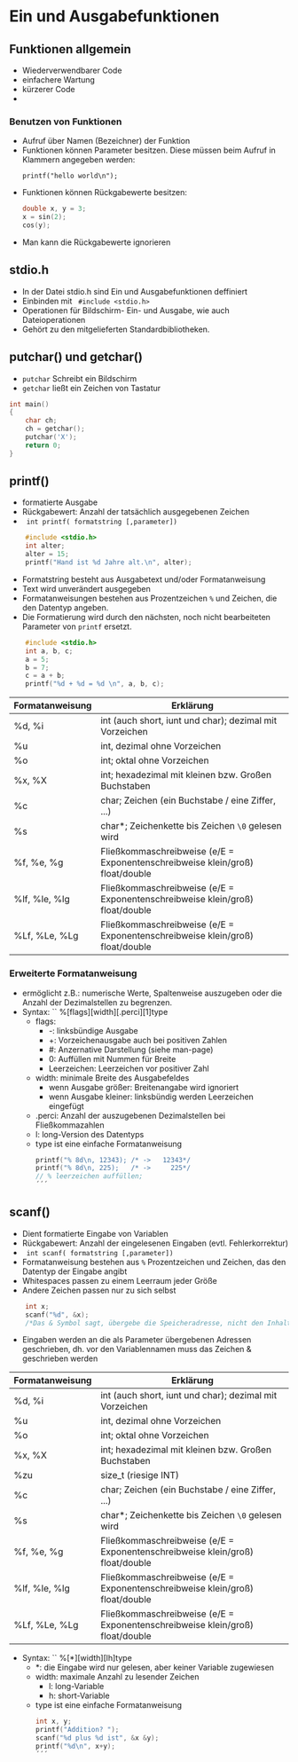 # Ein und Ausgabefunktionen

## Funktionen allgemein
- Wiederverwendbarer Code
- einfachere Wartung
- kürzerer Code
- 

### Benutzen von Funktionen 
- Aufruf über Namen (Bezeichner) der Funktion
- Funktionen können Parameter besitzen. Diese müssen beim Aufruf in Klammern angegeben werden:
    ```
    printf("hello world\n");
    ```
- Funktionen können Rückgabewerte besitzen:
    ```C
    double x, y = 3;
    x = sin(2);
    cos(y);
    ```
- Man kann die Rückgabewerte ignorieren


## stdio.h
- In der Datei stdio.h sind Ein und Ausgabefunktionen deffiniert
- Einbinden mit `` #include <stdio.h>``
- Operationen für Bildschirm- Ein- und Ausgabe, wie auch Dateioperationen
- Gehört zu den mitgelieferten Standardbibliotheken.


## putchar() und getchar()
- `` putchar `` Schreibt ein Bildschirm
- `` getchar `` ließt ein Zeichen von Tastatur
```C
int main()
{
    char ch;
    ch = getchar();
    putchar('X');
    return 0;
}
```

## printf()
- formatierte Ausgabe
- Rückgabewert: Anzahl der tatsächlich ausgegebenen Zeichen
- ``` int printf( formatstring [,parameter])```

```C
    #include <stdio.h>
    int alter;
    alter = 15;
    printf("Hand ist %d Jahre alt.\n", alter);
```

- Formatstring besteht aus Ausgabetext und/oder Formatanweisung
- Text wird unverändert ausgegeben
- Formatanweisungen bestehen aus Prozentzeichen ``%`` und Zeichen, die den Datentyp angeben.
- Die Formatierung wird durch den nächsten, noch nicht bearbeiteten Parameter von ``printf`` ersetzt.

```C
    #include <stdio.h>
    int a, b, c;
    a = 5;
    b = 7;
    c = a + b;
    printf("%d + %d = %d \n", a, b, c);
```

Formatanweisung | Erklärung
-----------     | -----------
%d, %i          | int (auch short, iunt und char); dezimal mit Vorzeichen
%u              | int, dezimal ohne Vorzeichen
%o              | int; oktal ohne Vorzeichen
%x, %X          | int; hexadezimal mit kleinen bzw. Großen Buchstaben
%c              | char; Zeichen (ein Buchstabe / eine Ziffer, ...)
%s              | char*; Zeichenkette bis Zeichen `\0` gelesen wird
%f, %e, %g      | Fließkommaschreibweise (e/E = Exponentenschreibweise klein/groß) float/double
%lf, %le, %lg   | Fließkommaschreibweise (e/E = Exponentenschreibweise klein/groß) float/double
%Lf, %Le, %Lg   | Fließkommaschreibweise (e/E = Exponentenschreibweise klein/groß) float/double

### Erweiterte Formatanweisung
- ermöglicht z.B.: numerische Werte, Spaltenweise auszugeben oder die Anzahl der Dezimalstellen zu begrenzen.
- Syntax:
    `` %[flags][width][.perci][1]type
  - flags:
    - -: linksbündige Ausgabe
    - +: Vorzeichenausgabe auch bei positiven Zahlen
    - #: Anzernative Darstellung (siehe man-page)
    - 0: Auffüllen mit Nummen für Breite
    - Leerzeichen: Leerzeichen vor positiver Zahl
  - width: minimale Breite des Ausgabefeldes
    - wenn Ausgabe größer: Breitenangabe wird ignoriert
    - wenn Ausgabe kleiner: linksbündig werden Leerzeichen eingefügt
  - .perci: Anzahl der auszugebenen Dezimalstellen bei Fließkommazahlen
  - l: long-Version des Datentyps
  - type ist eine einfache Formatanweisung
    ```C
    printf("% 8d\n, 12343); /* ->   12343*/
    printf("% 8d\n, 225);   /* ->     225*/
    // % leerzeichen auffüllen;
    ´´´

## scanf()
- Dient formatierte Eingabe von Variablen
- Rückgabewert: Anzahl der eingelesenen Eingaben (evtl. Fehlerkorrektur)
- ``` int scanf( formatstring [,parameter])```
- Formatanweisung bestehen aus ``%`` Prozentzeichen und Zeichen, das den Datentyp der Eingabe angibt
- Whitespaces passen zu einem Leerraum jeder Größe
- Andere Zeichen passen nur zu sich selbst
```C
    int x;
    scanf("%d", &x);
    /*Das & Symbol sagt, übergebe die Speicheradresse, nicht den Inhalt des Speichers.*/
```
- Eingaben werden an die als Parameter übergebenen Adressen geschrieben, dh. vor den Variablennamen muss das Zeichen & geschrieben werden

Formatanweisung | Erklärung
-----------     | -----------
%d, %i          | int (auch short, iunt und char); dezimal mit Vorzeichen
%u              | int, dezimal ohne Vorzeichen
%o              | int; oktal ohne Vorzeichen
%x, %X          | int; hexadezimal mit kleinen bzw. Großen Buchstaben
%zu             | size_t (riesige INT)
%c              | char; Zeichen (ein Buchstabe / eine Ziffer, ...)
%s              | char*; Zeichenkette bis Zeichen `\0` gelesen wird
%f, %e, %g      | Fließkommaschreibweise (e/E = Exponentenschreibweise klein/groß) float/double
%lf, %le, %lg   | Fließkommaschreibweise (e/E = Exponentenschreibweise klein/groß) float/double
%Lf, %Le, %Lg   | Fließkommaschreibweise (e/E = Exponentenschreibweise klein/groß) float/double

- Syntax:
    `` %[*][width][lh]type
  - *: die Eingabe wird nur gelesen, aber keiner Variable zugewiesen
  - width: maximale Anzahl zu lesender Zeichen
    - l: long-Variable
    - h: short-Variable
  - type ist eine einfache Formatanweisung
    ```C
    int x, y;
    printf("Addition? ");
    scanf("%d plus %d ist", &x &y);
    printf("%d\n", x+y);
    ´´´